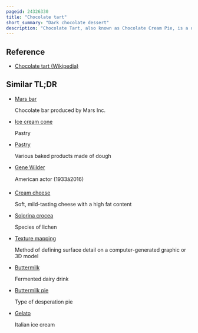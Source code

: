 ```yaml
---
pageid: 24326330
title: "Chocolate tart"
short_summary: "Dark chocolate dessert"
description: "Chocolate Tart, also known as Chocolate Cream Pie, is a dessert Consisting of dark Chocolate, Cream and Eggs, beaten together, poured into a Crisp, sweetened Pastry Shell and baked until Firm. It is considered to be a Form of custard Tart because it contains an egg-based Filling. The Dish is similar in Composition to chocolate Mousse however being baked gives the Chocolate tart a firmer Texture."
---
```


## Reference

- [Chocolate tart (Wikipedia)](https://en.wikipedia.org/?curid=24326330)

## Similar TL;DR

- [Mars bar](/tldr/en/mars-bar)

  Chocolate bar produced by Mars Inc.

- [Ice cream cone](/tldr/en/ice-cream-cone)

  Pastry

- [Pastry](/tldr/en/pastry)

  Various baked products made of dough

- [Gene Wilder](/tldr/en/gene-wilder)

  American actor (1933â2016)

- [Cream cheese](/tldr/en/cream-cheese)

  Soft, mild-tasting cheese with a high fat content

- [Solorina crocea](/tldr/en/solorina-crocea)

  Species of lichen

- [Texture mapping](/tldr/en/texture-mapping)

  Method of defining surface detail on a computer-generated graphic or 3D model

- [Buttermilk](/tldr/en/buttermilk)

  Fermented dairy drink

- [Buttermilk pie](/tldr/en/buttermilk-pie)

  Type of desperation pie

- [Gelato](/tldr/en/gelato)

  Italian ice cream
